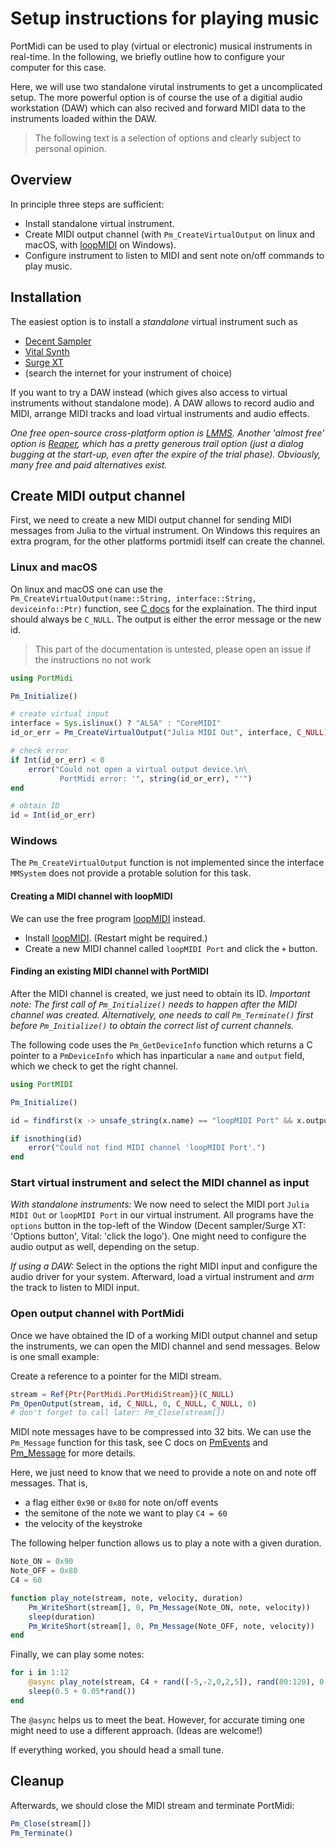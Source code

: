 # Setup instructions for playing music

PortMidi can be used to play (virtual or electronic) musical instruments in real-time. 
In the following, we briefly outline how to configure your computer for this case.

Here, we will use two standalone virutal instruments to get a uncomplicated setup. 
The more powerful option is of course the use of a digitial audio workstation (DAW) 
which can also recived and forward MIDI data to the instruments loaded within the DAW.

> The following text is a selection of options and clearly subject to personal opinion.  

## Overview

In principle three steps are sufficient:
- Install standalone virtual instrument.
- Create MIDI output channel (with `Pm_CreateVirtualOutput` on linux and macOS, with [loopMIDI](https://www.tobias-erichsen.de/software/loopmidi.html) on Windows).
- Configure instrument to listen to MIDI and sent note on/off commands to play music.

## Installation 

The easiest option is to install a _standalone_ virtual instrument such as 
- [Decent Sampler](https://www.decentsamples.com/product/decent-sampler-plugin/)
- [Vital Synth](https://vital.audio/)
- [Surge XT](https://surge-synthesizer.github.io/)
- (search the internet for your instrument of choice)

If you want to try a DAW instead (which gives also access to virtual instruments without standalone mode). A DAW allows to record audio and MIDI, arrange MIDI tracks and load virtual instruments and audio effects.

_One free open-source cross-platform option is [LMMS](https://lmms.io/). Another 'almost free' option is [Reaper](https://www.reaper.fm/index.php), which has a pretty generous trail option (just a dialog bugging at the start-up, even after the expire of the trial phase). Obviously, many free and paid alternatives exist._

## Create MIDI output channel

First, we need to create a new MIDI output channel for sending MIDI messages from Julia to the virtual instrument. On Windows this requires an extra program, for the other platforms portmidi itself can create the channel.

### Linux and macOS

On linux and macOS one can use the `Pm_CreateVirtualOutput(name::String, interface::String, deviceinfo::Ptr)` function, see [C docs](https://portmidi.github.io/portmidi_docs/group__grp__device.html#gad72a83e522ff11431c2ab1fc87508e9e) for the explaination. The third input should always be `C_NULL`. The output is either the error message or the new id.

> This part of the documentation is untested, please open an issue if the instructions no not work

```julia
using PortMidi

Pm_Initialize()

# create virtual input
interface = Sys.islinux() ? "ALSA" : "CoreMIDI"
id_or_err = Pm_CreateVirtualOutput("Julia MIDI Out", interface, C_NULL) 

# check error
if Int(id_or_err) < 0
    error("Could not open a virtual output device.\n\
           PortMidi error: '", string(id_or_err), "'")
end

# obtain ID
id = Int(id_or_err)
```

### Windows

The `Pm_CreateVirtualOutput` function is not implemented since the interface `MMSystem` does not provide a protable solution for this task. 

#### Creating a MIDI channel with loopMIDI

We can use the free program [loopMIDI](https://www.tobias-erichsen.de/software/loopmidi.html) instead. 

- Install [loopMIDI](https://www.tobias-erichsen.de/software/loopmidi.html). (Restart might be required.)
- Create a new MIDI channel called `loopMIDI Port` and click the `+` button.

#### Finding an existing MIDI channel with PortMIDI
After the MIDI channel is created, we just need to obtain its ID. 
_Important note: The first call of `Pm_Initialize()` needs to happen after the MIDI channel was created. Alternatively, one needs to call `Pm_Terminate()` first before `Pm_Initialize()` to obtain the correct list of current channels._

The following code uses the `Pm_GetDeviceInfo` function which returns a C pointer to a `PmDeviceInfo` which has inparticular a `name` and `output` field, which we check to get the right channel.

```julia
using PortMIDI

Pm_Initialize()

id = findfirst(x -> unsafe_string(x.name) == "loopMIDI Port" && x.output > 0, (unsafe_load(Pm_GetDeviceInfo(i)) for i in 0:Pm_CountDevices()-1))

if isnothing(id)
    error("Could not find MIDI channel 'loopMIDI Port'.")
end
```

### Start virtual instrument and select the MIDI channel as input

_With standalone instruments:_ We now need to select the MIDI port `Julia MIDI Out` or `loopMIDI Port` in our virtual instrument. All programs have the `options` button
in the top-left of the Window (Decent sampler/Surge XT: 'Options button', Vital: 'click the logo').
One might need to configure the audio output as well, depending on the setup.

_If using a DAW:_ Select in the options the right MIDI input and configure the audio driver for your system. Afterward, load a virtual instrument and _arm_ the track to listen to MIDI input.


### Open output channel with PortMidi

Once we have obtained the ID of a working MIDI output channel and setup the instruments, we can open the MIDI channel and send messages. Below is one small example:

Create a reference to a pointer for the MIDI stream.
```julia
stream = Ref{Ptr{PortMidi.PortMidiStream}}(C_NULL)
Pm_OpenOutput(stream, id, C_NULL, 0, C_NULL, C_NULL, 0)
# don't forget to call later: Pm_Close(stream[])
```

MIDI note messages have to be compressed into 32 bits. We can use the `Pm_Message` function for this task, see C docs on [PmEvents](https://portmidi.github.io/portmidi_docs/struct_pm_event.html) and [Pm_Message](https://portmidi.github.io/portmidi_docs/group__grp__events__filters.html#gaf1c22515214f7a2cbb1e1e8fb02602bd) for more details.

Here, we just need to know that we need to provide a note on and note off messages. That is, 
- a flag either `0x90` or `0x80` for note on/off events
- the semitone of the note we want to play `C4 = 60`
- the velocity of the keystroke

The following helper function allows us to play a note with a given duration.
```julia
Note_ON = 0x90
Note_OFF = 0x80
C4 = 60

function play_note(stream, note, velocity, duration)
    Pm_WriteShort(stream[], 0, Pm_Message(Note_ON, note, velocity))
    sleep(duration)
    Pm_WriteShort(stream[], 0, Pm_Message(Note_OFF, note, velocity))
end
```

Finally, we can play some notes:
```julia
for i in 1:12
    @async play_note(stream, C4 + rand([-5,-2,0,2,5]), rand(80:120), 0.4 + 0.05*rand())
    sleep(0.5 + 0.05*rand())
end
```
The `@async` helps us to meet the beat. However, for accurate timing one might need to use a different approach. (Ideas are welcome!)

If everything worked, you should head a small tune.

## Cleanup

Afterwards, we should close the MIDI stream and terminate PortMidi:
```julia
Pm_Close(stream[])
Pm_Terminate()
```